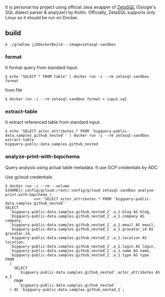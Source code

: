 It is personal toy project using official Java wrapper of [ZetaSQL](https://github.com/google/zetasql) (Google's SQL dialect parser & analyzer) by Kotlin.
Officially, ZetaSQL supports only Linux so it should be run on Docker.

## build

```
$ ./gradlew jibDockerBuild --image=zetasql-sandbox
```

### format

It format query from standard input.

```
$ echo "SELECT * FROM table" | docker run -i --rm zetasql-sandbox format
```

from file

```
$ docker run -i --rm zetasql-sandbox format < input.sql
```

### extract-table

It extract referenced table from standard input.

```
$ echo 'SELECT actor_attributes.* FROM `bigquery-public-data.samples.github_nested`' | docker run -i --rm zetasql-sandbox extract-table
bigquery-public-data.samples.github_nested
```

### analyze-print-with-bqschema

Query analysis using actual table metadata. It use GCP credentials by ADC.

Use gcloud credentials

```
$ docker run -i --rm --volume ${HOME}/.config/gcloud:/root/.config/gcloud zetasql-sandbox analyze-print-with-bqschema \
             <<< 'SELECT actor_attributes.* FROM `bigquery-public-data.samples.github_nested`'           
SELECT
  `bigquery-public-data.samples.github_nested_2`.a_1.blog AS blog,
  `bigquery-public-data.samples.github_nested_2`.a_1.company AS company,
  `bigquery-public-data.samples.github_nested_2`.a_1.email AS email,
  `bigquery-public-data.samples.github_nested_2`.a_1.gravatar_id AS gravatar_id,
  `bigquery-public-data.samples.github_nested_2`.a_1.location AS location,
  `bigquery-public-data.samples.github_nested_2`.a_1.login AS login,
  `bigquery-public-data.samples.github_nested_2`.a_1.name AS name,
  `bigquery-public-data.samples.github_nested_2`.a_1.type AS type
FROM
  (
    SELECT
      `bigquery-public-data.samples.github_nested`.actor_attributes AS a_1
    FROM
      `bigquery-public-data.samples.github_nested`
  ) AS `bigquery-public-data.samples.github_nested_2`;
```
